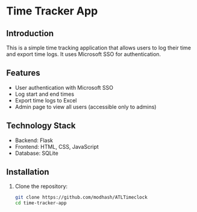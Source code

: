 # Time Tracker App

## Introduction
This is a simple time tracking application that allows users to log their time and export time logs. It uses Microsoft SSO for authentication.

## Features
- User authentication with Microsoft SSO
- Log start and end times
- Export time logs to Excel
- Admin page to view all users (accessible only to admins)

## Technology Stack
- Backend: Flask
- Frontend: HTML, CSS, JavaScript
- Database: SQLite

## Installation
1. Clone the repository:
   ```bash
   git clone https://github.com/modhash/ATLTimeclock
   cd time-tracker-app
